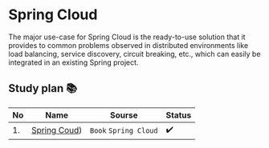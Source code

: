# Spring Cloud 
The major use-case for Spring Cloud is the ready-to-use solution that it provides to common problems observed in distributed environments like load balancing, service discovery, circuit breaking, etc., which can easily be integrated in an existing Spring project.

## Study plan 📚
|No|Name|Sourse|Status|
|--|----|------|------|
|1.|[Spring Coud](https://github.com/abbos0123/Spring/tree/main/Spring-Cloud/Spring-Cloud))|```Book``` ```Spring Cloud```|✔️|
